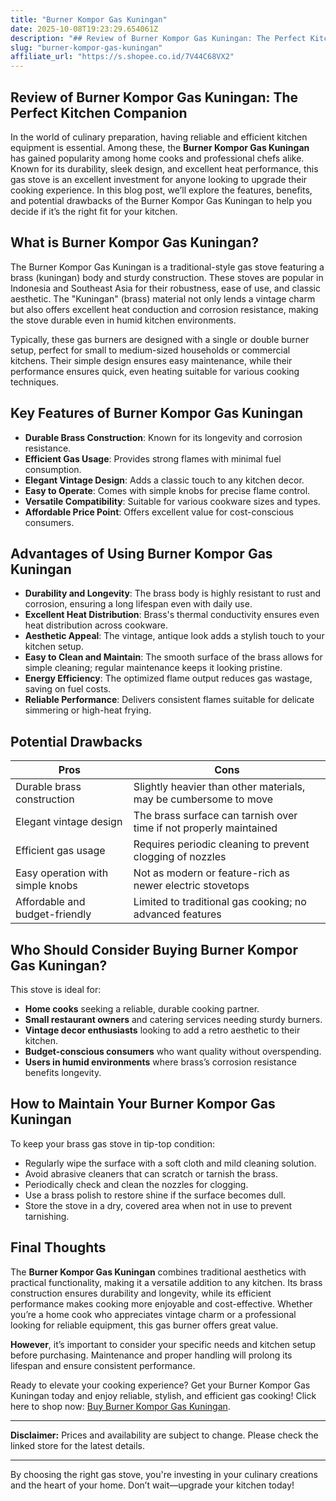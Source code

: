 ```yaml
---
title: "Burner Kompor Gas Kuningan"
date: 2025-10-08T19:23:29.654061Z
description: "## Review of Burner Kompor Gas Kuningan: The Perfect Kitchen Companion..."
slug: "burner-kompor-gas-kuningan"
affiliate_url: "https://s.shopee.co.id/7V44C68VX2"
---
```

## Review of Burner Kompor Gas Kuningan: The Perfect Kitchen Companion

In the world of culinary preparation, having reliable and efficient kitchen equipment is essential. Among these, the **Burner Kompor Gas Kuningan** has gained popularity among home cooks and professional chefs alike. Known for its durability, sleek design, and excellent heat performance, this gas stove is an excellent investment for anyone looking to upgrade their cooking experience. In this blog post, we’ll explore the features, benefits, and potential drawbacks of the Burner Kompor Gas Kuningan to help you decide if it’s the right fit for your kitchen.

## What is Burner Kompor Gas Kuningan?

The Burner Kompor Gas Kuningan is a traditional-style gas stove featuring a brass (kuningan) body and sturdy construction. These stoves are popular in Indonesia and Southeast Asia for their robustness, ease of use, and classic aesthetic. The "Kuningan" (brass) material not only lends a vintage charm but also offers excellent heat conduction and corrosion resistance, making the stove durable even in humid kitchen environments.

Typically, these gas burners are designed with a single or double burner setup, perfect for small to medium-sized households or commercial kitchens. Their simple design ensures easy maintenance, while their performance ensures quick, even heating suitable for various cooking techniques.

## Key Features of Burner Kompor Gas Kuningan

- **Durable Brass Construction**: Known for its longevity and corrosion resistance.
- **Efficient Gas Usage**: Provides strong flames with minimal fuel consumption.
- **Elegant Vintage Design**: Adds a classic touch to any kitchen decor.
- **Easy to Operate**: Comes with simple knobs for precise flame control.
- **Versatile Compatibility**: Suitable for various cookware sizes and types.
- **Affordable Price Point**: Offers excellent value for cost-conscious consumers.

## Advantages of Using Burner Kompor Gas Kuningan

- **Durability and Longevity**: The brass body is highly resistant to rust and corrosion, ensuring a long lifespan even with daily use.
- **Excellent Heat Distribution**: Brass's thermal conductivity ensures even heat distribution across cookware.
- **Aesthetic Appeal**: The vintage, antique look adds a stylish touch to your kitchen setup.
- **Easy to Clean and Maintain**: The smooth surface of the brass allows for simple cleaning; regular maintenance keeps it looking pristine.
- **Energy Efficiency**: The optimized flame output reduces gas wastage, saving on fuel costs.
- **Reliable Performance**: Delivers consistent flames suitable for delicate simmering or high-heat frying.

## Potential Drawbacks

| Pros | Cons |
|-------|-------|
| Durable brass construction | Slightly heavier than other materials, may be cumbersome to move |
| Elegant vintage design | The brass surface can tarnish over time if not properly maintained |
| Efficient gas usage | Requires periodic cleaning to prevent clogging of nozzles |
| Easy operation with simple knobs | Not as modern or feature-rich as newer electric stovetops |
| Affordable and budget-friendly | Limited to traditional gas cooking; no advanced features |

## Who Should Consider Buying Burner Kompor Gas Kuningan?

This stove is ideal for:

- **Home cooks** seeking a reliable, durable cooking partner.
- **Small restaurant owners** and catering services needing sturdy burners.
- **Vintage decor enthusiasts** looking to add a retro aesthetic to their kitchen.
- **Budget-conscious consumers** who want quality without overspending.
- **Users in humid environments** where brass’s corrosion resistance benefits longevity.

## How to Maintain Your Burner Kompor Gas Kuningan

To keep your brass gas stove in tip-top condition:

- Regularly wipe the surface with a soft cloth and mild cleaning solution.
- Avoid abrasive cleaners that can scratch or tarnish the brass.
- Periodically check and clean the nozzles for clogging.
- Use a brass polish to restore shine if the surface becomes dull.
- Store the stove in a dry, covered area when not in use to prevent tarnishing.

## Final Thoughts

The **Burner Kompor Gas Kuningan** combines traditional aesthetics with practical functionality, making it a versatile addition to any kitchen. Its brass construction ensures durability and longevity, while its efficient performance makes cooking more enjoyable and cost-effective. Whether you’re a home cook who appreciates vintage charm or a professional looking for reliable equipment, this gas burner offers great value.

**However**, it’s important to consider your specific needs and kitchen setup before purchasing. Maintenance and proper handling will prolong its lifespan and ensure consistent performance.

Ready to elevate your cooking experience? Get your Burner Kompor Gas Kuningan today and enjoy reliable, stylish, and efficient gas cooking! Click here to shop now: [Buy Burner Kompor Gas Kuningan](https://s.shopee.co.id/7V44C68VX2).

---

**Disclaimer:** Prices and availability are subject to change. Please check the linked store for the latest details.

---

By choosing the right gas stove, you're investing in your culinary creations and the heart of your home. Don’t wait—upgrade your kitchen today!